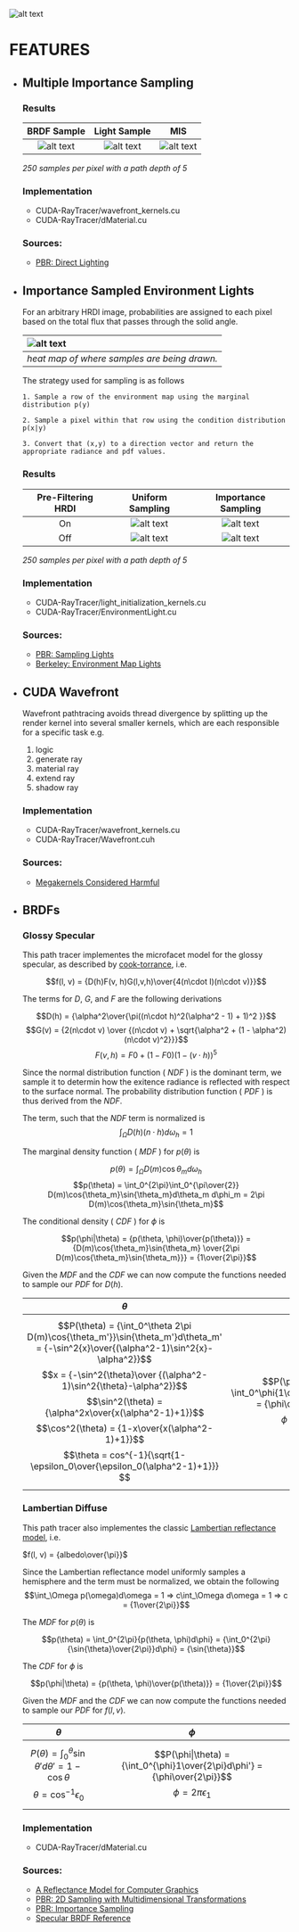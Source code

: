 ![alt text](https://github.com/JakeKurtz/MC-Path-Tracer/blob/main/images/Banner.png)

# FEATURES
- ## Multiple Importance Sampling

    ### Results
    | BRDF Sample | Light Sample | MIS |
    | :---: | :---: | :---: |
    | ![alt text](https://github.com/JakeKurtz/MC-Path-Tracer/blob/main/images/brdf_samp.png?raw=true) | ![alt text](https://github.com/JakeKurtz/MC-Path-Tracer/blob/main/images/light_samp.png?raw=true) | ![alt text](https://github.com/JakeKurtz/MC-Path-Tracer/blob/main/images/ground_t.png?raw=true) |
    
    *250 samples per pixel with a path depth of 5*
    
    ### Implementation
    - CUDA-RayTracer/wavefront_kernels.cu
    - CUDA-RayTracer/dMaterial.cu
    
    ### Sources:
    - [PBR: Direct Lighting](https://www.pbr-book.org/3ed-2018/Light_Transport_I_Surface_Reflection/Direct_Lighting)
    
- ## Importance Sampled Environment Lights

    For an arbitrary HRDI image, probabilities are assigned to each pixel based on the total flux that passes through the solid angle.
   
    | ![alt text](https://github.com/JakeKurtz/MC-Path-Tracer/blob/main/images/heat_map.png?raw=true) | 
    |:--| 
    | *heat map of where samples are being drawn.* |
    
    The strategy used for sampling is as follows
    
      1. Sample a row of the environment map using the marginal distribution p(y)

      2. Sample a pixel within that row using the condition distribution p(x|y)

      3. Convert that (x,y) to a direction vector and return the appropriate radiance and pdf values.

    ### Results
    | Pre-Filtering HRDI | Uniform Sampling| Importance Sampling|
    | :---: | :---: | :---: |
    | On | ![alt text](https://github.com/JakeKurtz/MC-Path-Tracer/blob/main/images/ENV_importance_sampling_off_easy.png?raw=true) | ![alt text](https://github.com/JakeKurtz/MC-Path-Tracer/blob/main/images/ground_t.png?raw=true) |
    | Off | ![alt text](https://github.com/JakeKurtz/MC-Path-Tracer/blob/main/images/ENV_importance_sampling_off_hard.png?raw=true) | ![alt text](https://github.com/JakeKurtz/MC-Path-Tracer/blob/main/images/ENV_importance_sampling_on_hard.png?raw=true) |
    
    *250 samples per pixel with a path depth of 5*
  
    ### Implementation
    - CUDA-RayTracer/light_initialization_kernels.cu
    - CUDA-RayTracer/EnvironmentLight.cu
  
    ### Sources:
  - [PBR: Sampling Lights](https://www.pbr-book.org/3ed-2018/Light_Transport_I_Surface_Reflection/Sampling_Light_Sources)
  - [Berkeley: Environment Map Lights](https://cs184.eecs.berkeley.edu/sp18/article/25)
- ## CUDA Wavefront
  Wavefront pathtracing avoids thread divergence by splitting up the render kernel into several smaller kernels, which are each responsible for a specific task e.g.
    1. logic
    2. generate ray
    3. material ray
    4. extend ray
    5. shadow ray
  
    ### Implementation
    - CUDA-RayTracer/wavefront_kernels.cu
    - CUDA-RayTracer/Wavefront.cuh
  
  ### Sources:
  - [Megakernels Considered Harmful](https://research.nvidia.com/sites/default/files/pubs/2013-07_Megakernels-Considered-Harmful/laine2013hpg_paper.pdf)
- ## BRDFs

  ### Glossy Specular 
  
  This path tracer implementes the microfacet model for the glossy specular, as described by [cook-torrance](https://graphics.pixar.com/library/ReflectanceModel/paper.pdf), i.e.
  
  $$f(l, v) = {D(h)F(v, h)G(l,v,h)\over{4(n\cdot l)(n\cdot v)}}$$
  
  The terms for $D$, $G$, and $F$ are the following derivations
  
  $$D(h) = {\alpha^2\over{\pi((n\cdot h)^2(\alpha^2 - 1) + 1)^2 }}$$
  $$G(v) = {2(n\cdot v) \over {(n\cdot v) + \sqrt{\alpha^2 + (1 - \alpha^2)(n\cdot v)^2}}}$$
  $$F(v, h) = F0 + (1 - F0)(1 - (v\cdot h))^5$$
  
  Since the normal distribution function ( $NDF$ ) is the dominant term, we sample it to determin how the exitence radiance is reflected with respect to the surface normal. The probability distribution function ( $PDF$ ) is thus derived from the $NDF$.
  
  The term, such that the $NDF$ term is normalized is $$\int_\Omega D(h)(n\cdot h)d\omega_h = 1$$
  
  The marginal density function ( $MDF$ ) for $p(\theta)$ is 

  $$p(\theta) = \int_\Omega D(m)\cos{\theta_m}d\omega_h$$
  $$p(\theta) = \int_0^{2\pi}\int_0^{\pi\over{2}} D(m)\cos{\theta_m}\sin{\theta_m}d\theta_m d\phi_m = 2\pi D(m)\cos{\theta_m}\sin{\theta_m}$$
  
  The conditional density ( $CDF$ ) for $\phi$ is 
  
  $$p(\phi|\theta) = {p(\theta, \phi)\over{p(\theta)}} = {D(m)\cos{\theta_m}\sin{\theta_m} \over{2\pi D(m)\cos{\theta_m}\sin{\theta_m}}} = {1\over{2\pi}}$$
  
  Given the $MDF$ and the $CDF$ we can now compute the functions needed to sample our $PDF$ for $D(h)$.
  
  | $\theta$ | $\phi$ |
  | :---:    | :---:  |
  | $$P(\theta) = {\int_0^\theta 2\pi D(m)\cos{\theta_m'}}\sin{\theta_m'}d\theta_m' = {-\sin^2{x}\over{(\alpha^2-1)\sin^2{x}-\alpha^2}}$$ $$x = {-\sin^2{\theta}\over {(\alpha^2-1)\sin^2{\theta}-\alpha^2}}$$ $$\sin^2(\theta) = {\alpha^2x\over{x(\alpha^2-1)+1}}$$ $$\cos^2(\theta) = {1-x\over{x(\alpha^2-1)+1}}$$ $$\theta = cos^{-1}{\sqrt{1-\epsilon_0\over{\epsilon_0(\alpha^2-1)+1}}} $$ | $$P(\phi\|\theta) = \int_0^\phi{1\over{2\pi}d\phi_m'} = {\phi\over{2\pi}}$$ $$\phi = 2\pi\epsilon_1$$ |

  ### Lambertian Diffuse
  
  This path tracer also implementes the classic [Lambertian reflectance model](https://en.wikipedia.org/wiki/Lambertian_reflectance), i.e.
  
  $f(l, v) = {albedo\over{\pi}}$
  
  Since the Lambertian reflectance model uniformly samples a hemisphere and the term must be normalized, we obtain the following 
  $$\int_\Omega p(\omega)d\omega = 1 => c\int_\Omega d\omega = 1 => c = {1\over{2\pi}}$$
  
  The $MDF$ for $p(\theta)$ is 
  
  $$p(\theta) = \int_0^{2\pi}{p(\theta, \phi)d\phi} = {\int_0^{2\pi}{\sin{\theta}\over{2\pi}}d\phi} = {\sin{\theta}}$$
  
  The $CDF$ for $\phi$ is 
  
  $$p(\phi|\theta) = {p(\theta, \phi)\over{p(\theta)}} = {1\over{2\pi}}$$
  
  Given the $MDF$ and the $CDF$ we can now compute the functions needed to sample our $PDF$ for $f(l,v)$.
  
  | $\theta$ | $\phi$ |
  | :---:    | :---:  |
  | $$P(\theta) = {\int_0^\theta{\sin{\theta'}d\theta'}} = 1 - \cos{\theta}$$ $$\theta = \cos^{-1}{\epsilon_0}$$ | $$P(\phi\|\theta) = {\int_0^{\phi}1\over{2\pi}d\phi'} = {\phi\over{2\pi}}$$ $$\phi = 2\pi\epsilon_1$$ |
  
  ### Implementation
  - CUDA-RayTracer/dMaterial.cu
  
  ### Sources:
  - [A Reflectance Model for Computer Graphics](https://graphics.pixar.com/library/ReflectanceModel/paper.pdf)
  - [PBR: 2D Sampling with Multidimensional Transformations](https://www.pbr-book.org/3ed-2018/Monte_Carlo_Integration/2D_Sampling_with_Multidimensional_Transformations)
  - [PBR: Importance Sampling](https://www.pbr-book.org/3ed-2018/Monte_Carlo_Integration/Importance_Sampling)
  - [Specular BRDF Reference](http://graphicrants.blogspot.com/2013/08/specular-brdf-reference.html)
